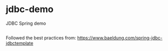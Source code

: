 # jdbc-demo
JDBC Spring demo

##
Followed the best practices from: https://www.baeldung.com/spring-jdbc-jdbctemplate